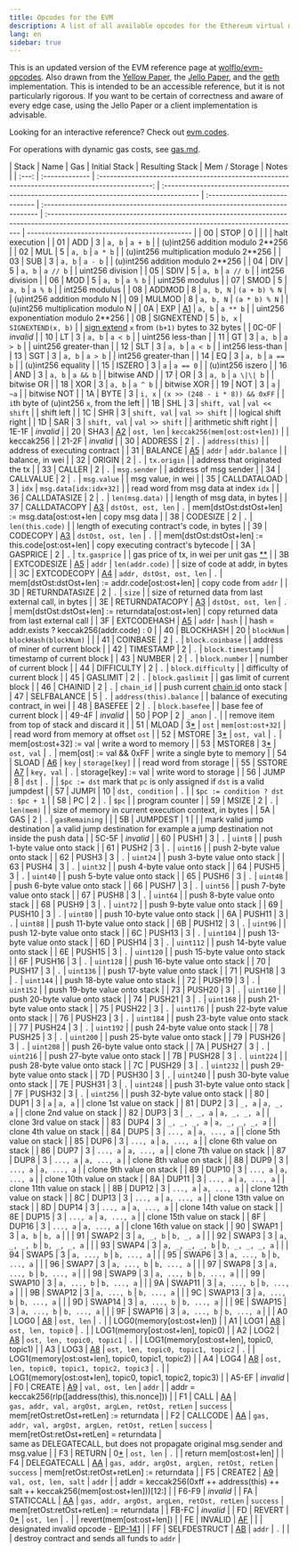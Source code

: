 ```yaml
---
title: Opcodes for the EVM
description: A list of all available opcodes for the Ethereum virtual machine.
lang: en
sidebar: true
---
```


This is an updated version of the EVM reference page at [wolflo/evm-opcodes](https://github.com/wolflo/evm-opcodes).
Also drawn from the [Yellow Paper](https://ethereum.github.io/yellowpaper/paper.pdf), the [Jello Paper](https://jellopaper.org/evm/), and the [geth](https://github.com/ethereum/go-ethereum) implementation.
This is intended to be an accessible reference, but it is not particularly rigorous.
If you want to be certain of correctness and aware of every edge case, using the Jello Paper or a client implementation is advisable.

Looking for an interactive reference? Check out [evm.codes](https://www.evm.codes/).

For operations with dynamic gas costs, see [gas.md](https://github.com/wolflo/evm-opcodes/blob/main/gas.md).

| Stack | Name           |                                               Gas                                               | Initial Stack                                                                             | Resulting Stack                | Mem / Storage                                                                 | Notes                                                                                                                                                 |
| :---: | :------------- | :---------------------------------------------------------------------------------------------: | :---------------------------------------------------------------------------------------- | :----------------------------- | :---------------------------------------------------------------------------- | :---------------------------------------------------------------------------------------------------------------------------------------------------- | ---------------------------------------------- |
|  00   | STOP           |                                                0                                                |                                                                                           |                                |                                                                               | halt execution                                                                                                                                        |
|  01   | ADD            |                                                3                                                | `a, b`                                                                                    | `a + b`                        |                                                                               | (u)int256 addition modulo 2\*\*256                                                                                                                    |
|  02   | MUL            |                                                5                                                | `a, b`                                                                                    | `a * b`                        |                                                                               | (u)int256 multiplication modulo 2\*\*256                                                                                                              |
|  03   | SUB            |                                                3                                                | `a, b`                                                                                    | `a - b`                        |                                                                               | (u)int256 addition modulo 2\*\*256                                                                                                                    |
|  04   | DIV            |                                                5                                                | `a, b`                                                                                    | `a // b`                       |                                                                               | uint256 division                                                                                                                                      |
|  05   | SDIV           |                                                5                                                | `a, b`                                                                                    | `a // b`                       |                                                                               | int256 division                                                                                                                                       |
|  06   | MOD            |                                                5                                                | `a, b`                                                                                    | `a % b`                        |                                                                               | uint256 modulus                                                                                                                                       |
|  07   | SMOD           |                                                5                                                | `a, b`                                                                                    | `a % b`                        |                                                                               | int256 modulus                                                                                                                                        |
|  08   | ADDMOD         |                                                8                                                | `a, b, N`                                                                                 | `(a + b) % N`                  |                                                                               | (u)int256 addition modulo N                                                                                                                           |
|  09   | MULMOD         |                                                8                                                | `a, b, N`                                                                                 | `(a * b) % N`                  |                                                                               | (u)int256 multiplication modulo N                                                                                                                     |
|  0A   | EXP            |               [A1](https://github.com/wolflo/evm-opcodes/blob/main/gas.md#a1-exp)               | `a, b`                                                                                    | `a ** b`                       |                                                                               | uint256 exponentiation modulo 2\*\*256                                                                                                                |
|  0B   | SIGNEXTEND     |                                                5                                                | `b, x`                                                                                    | `SIGNEXTEND(x, b)`             |                                                                               | [sign extend](https://wikipedia.org/wiki/Sign_extension) `x` from `(b+1)` bytes to 32 bytes                                                           |
| 0C-0F | _invalid_      |
|  10   | LT             |                                                3                                                | `a, b`                                                                                    | `a < b`                        |                                                                               | uint256 less-than                                                                                                                                     |
|  11   | GT             |                                                3                                                | `a, b`                                                                                    | `a > b`                        |                                                                               | uint256 greater-than                                                                                                                                  |
|  12   | SLT            |                                                3                                                | `a, b`                                                                                    | `a < b`                        |                                                                               | int256 less-than                                                                                                                                      |
|  13   | SGT            |                                                3                                                | `a, b`                                                                                    | `a > b`                        |                                                                               | int256 greater-than                                                                                                                                   |
|  14   | EQ             |                                                3                                                | `a, b`                                                                                    | `a == b`                       |                                                                               | (u)int256 equality                                                                                                                                    |
|  15   | ISZERO         |                                                3                                                | `a`                                                                                       | `a == 0`                       |                                                                               | (u)int256 iszero                                                                                                                                      |
|  16   | AND            |                                                3                                                | `a, b`                                                                                    | `a && b`                       |                                                                               | bitwise AND                                                                                                                                           |
|  17   | OR             |                                                3                                                | `a, b`                                                                                    | `a \|\| b`                     |                                                                               | bitwise OR                                                                                                                                            |
|  18   | XOR            |                                                3                                                | `a, b`                                                                                    | `a ^ b`                        |                                                                               | bitwise XOR                                                                                                                                           |
|  19   | NOT            |                                                3                                                | `a`                                                                                       | `~a`                           |                                                                               | bitwise NOT                                                                                                                                           |
|  1A   | BYTE           |                                                3                                                | `i, x`                                                                                    | `(x >> (248 - i * 8)) && 0xFF` |                                                                               | `i`th byte of (u)int256 `x`, from the left                                                                                                            |
|  1B   | SHL            |                                                3                                                | `shift, val`                                                                              | `val << shift`                 |                                                                               | shift left                                                                                                                                            |
|  1C   | SHR            |                                                3                                                | `shift, val`                                                                              | `val >> shift`                 |                                                                               | logical shift right                                                                                                                                   |
|  1D   | SAR            |                                                3                                                | `shift, val`                                                                              | `val >> shift`                 |                                                                               | arithmetic shift right                                                                                                                                |
| 1E-1F | _invalid_      |
|  20   | SHA3           |              [A2](https://github.com/wolflo/evm-opcodes/blob/main/gas.md#a2-sha3)               | `ost, len`                                                                                | `keccak256(mem[ost:ost+len])`  |                                                                               | keccak256                                                                                                                                             |
| 21-2F | _invalid_      |
|  30   | ADDRESS        |                                                2                                                | `.`                                                                                       | `address(this)`                |                                                                               | address of executing contract                                                                                                                         |
|  31   | BALANCE        | [A5](https://github.com/wolflo/evm-opcodes/blob/main/gas.md#a5-balance-extcodesize-extcodehash) | `addr`                                                                                    | `addr.balance`                 |                                                                               | balance, in wei                                                                                                                                       |
|  32   | ORIGIN         |                                                2                                                | `.`                                                                                       | `tx.origin`                    |                                                                               | address that originated the tx                                                                                                                        |
|  33   | CALLER         |                                                2                                                | `.`                                                                                       | `msg.sender`                   |                                                                               | address of msg sender                                                                                                                                 |
|  34   | CALLVALUE      |                                                2                                                | `.`                                                                                       | `msg.value`                    |                                                                               | msg value, in wei                                                                                                                                     |
|  35   | CALLDATALOAD   |                                                3                                                | `idx`                                                                                     | `msg.data[idx:idx+32]`         |                                                                               | read word from msg data at index `idx`                                                                                                                |
|  36   | CALLDATASIZE   |                                                2                                                | `.`                                                                                       | `len(msg.data)`                |                                                                               | length of msg data, in bytes                                                                                                                          |
|  37   | CALLDATACOPY   |         [A3](https://github.com/wolflo/evm-opcodes/blob/main/gas.md#a3-copy-operations)         | `dstOst, ost, len`                                                                        | `.`                            | mem[dstOst:dstOst+len] := msg.data[ost:ost+len                                | copy msg data                                                                                                                                         |
|  38   | CODESIZE       |                                                2                                                | `.`                                                                                       | `len(this.code)`               |                                                                               | length of executing contract's code, in bytes                                                                                                         |
|  39   | CODECOPY       |         [A3](https://github.com/wolflo/evm-opcodes/blob/main/gas.md#a3-copy-operations)         | `dstOst, ost, len`                                                                        | `.`                            |                                                                               | mem[dstOst:dstOst+len] := this.code[ost:ost+len]                                                                                                      | copy executing contract's bytecode             |
|  3A   | GASPRICE       |                                                2                                                | `.`                                                                                       | `tx.gasprice`                  |                                                                               | gas price of tx, in wei per unit gas [\*\*](https://github.com/ethereum/EIPs/blob/0341984ff14c8ce398f6d2b3e009c07cd99df8eb/EIPS/eip-1559.md#gasprice) |
|  3B   | EXTCODESIZE    | [A5](https://github.com/wolflo/evm-opcodes/blob/main/gas.md#a5-balance-extcodesize-extcodehash) | `addr`                                                                                    | `len(addr.code)`               |                                                                               | size of code at addr, in bytes                                                                                                                        |
|  3C   | EXTCODECOPY    |           [A4](https://github.com/wolflo/evm-opcodes/blob/main/gas.md#a4-extcodecopy)           | `addr, dstOst, ost, len`                                                                  | `.`                            | mem[dstOst:dstOst+len] := addr.code[ost:ost+len]                              | copy code from `addr`                                                                                                                                 |
|  3D   | RETURNDATASIZE |                                                2                                                | `.`                                                                                       | `size`                         |                                                                               | size of returned data from last external call, in bytes                                                                                               |
|  3E   | RETURNDATACOPY |         [A3](https://github.com/wolflo/evm-opcodes/blob/main/gas.md#a3-copy-operations)         | `dstOst, ost, len`                                                                        | `.`                            | mem[dstOst:dstOst+len] := returndata[ost:ost+len]                             | copy returned data from last external call                                                                                                            |
|  3F   | EXTCODEHASH    | [A5](https://github.com/wolflo/evm-opcodes/blob/main/gas.md#a5-balance-extcodesize-extcodehash) | `addr`                                                                                    | `hash`                         |                                                                               | hash = addr.exists ? keccak256(addr.code) : 0                                                                                                         |
|  40   | BLOCKHASH      |                                               20                                                | `blockNum`                                                                                | `blockHash(blockNum)`          |                                                                               |
|  41   | COINBASE       |                                                2                                                | `.`                                                                                       | `block.coinbase`               |                                                                               | address of miner of current block                                                                                                                     |
|  42   | TIMESTAMP      |                                                2                                                | `.`                                                                                       | `block.timestamp`              |                                                                               | timestamp of current block                                                                                                                            |
|  43   | NUMBER         |                                                2                                                | `.`                                                                                       | `block.number`                 |                                                                               | number of current block                                                                                                                               |
|  44   | DIFFICULTY     |                                                2                                                | `.`                                                                                       | `block.difficulty`             |                                                                               | difficulty of current block                                                                                                                           |
|  45   | GASLIMIT       |                                                2                                                | `.`                                                                                       | `block.gaslimit`               |                                                                               | gas limit of current block                                                                                                                            |
|  46   | CHAINID        |                                                2                                                | `.`                                                                                       | `chain_id`                     |                                                                               | push current [chain id](https://eips.ethereum.org/EIPS/eip-155) onto stack                                                                            |
|  47   | SELFBALANCE    |                                                5                                                | `.`                                                                                       | `address(this).balance`        |                                                                               | balance of executing contract, in wei                                                                                                                 |
|  48   | BASEFEE        |                                                2                                                | `.`                                                                                       | `block.basefee`                |                                                                               | base fee of current block                                                                                                                             |
| 49-4F | _invalid_      |
|  50   | POP            |                                                2                                                | `_anon`                                                                                   | `.`                            |                                                                               | remove item from top of stack and discard it                                                                                                          |
|  51   | MLOAD          |       3[\*](https://github.com/wolflo/evm-opcodes/blob/main/gas.md#a0-1-memory-expansion)       | `ost`                                                                                     | `mem[ost:ost+32]`              |                                                                               | read word from memory at offset `ost`                                                                                                                 |
|  52   | MSTORE         |       3[\*](https://github.com/wolflo/evm-opcodes/blob/main/gas.md#a0-1-memory-expansion)       | `ost, val`                                                                                | `.`                            | mem[ost:ost+32] := val                                                        | write a word to memory                                                                                                                                |
|  53   | MSTORE8        |       3[\*](https://github.com/wolflo/evm-opcodes/blob/main/gas.md#a0-1-memory-expansion)       | `ost, val`                                                                                | `.`                            | mem[ost] := val && 0xFF                                                       | write a single byte to memory                                                                                                                         |
|  54   | SLOAD          |              [A6](https://github.com/wolflo/evm-opcodes/blob/main/gas.md#a6-sload)              | `key`                                                                                     | `storage[key]`                 |                                                                               | read word from storage                                                                                                                                |
|  55   | SSTORE         |             [A7](https://github.com/wolflo/evm-opcodes/blob/main/gas.md#a7-sstore)              | `key, val`                                                                                | `.`                            | storage[key] := val                                                           | write word to storage                                                                                                                                 |
|  56   | JUMP           |                                                8                                                | `dst`                                                                                     | `.`                            |                                                                               | `$pc := dst` mark that `pc` is only assigned if `dst` is a valid jumpdest                                                                             |
|  57   | JUMPI          |                                               10                                                | `dst, condition`                                                                          | `.`                            |                                                                               | `$pc := condition ? dst : $pc + 1`                                                                                                                    |
|  58   | PC             |                                                2                                                | `.`                                                                                       | `$pc`                          |                                                                               | program counter                                                                                                                                       |
|  59   | MSIZE          |                                                2                                                | `.`                                                                                       | `len(mem)`                     |                                                                               | size of memory in current execution context, in bytes                                                                                                 |
|  5A   | GAS            |                                                2                                                | `.`                                                                                       | `gasRemaining`                 |                                                                               |
|  5B   | JUMPDEST       |                                                1                                                |                                                                                           |                                | mark valid jump destination                                                   | a valid jump destination for example a jump destination not inside the push data                                                                      |
| 5C-5F | _invalid_      |
|  60   | PUSH1          |                                                3                                                | `.`                                                                                       | `uint8`                        |                                                                               | push 1-byte value onto stack                                                                                                                          |
|  61   | PUSH2          |                                                3                                                | `.`                                                                                       | `uint16`                       |                                                                               | push 2-byte value onto stack                                                                                                                          |
|  62   | PUSH3          |                                                3                                                | `.`                                                                                       | `uint24`                       |                                                                               | push 3-byte value onto stack                                                                                                                          |
|  63   | PUSH4          |                                                3                                                | `.`                                                                                       | `uint32`                       |                                                                               | push 4-byte value onto stack                                                                                                                          |
|  64   | PUSH5          |                                                3                                                | `.`                                                                                       | `uint40`                       |                                                                               | push 5-byte value onto stack                                                                                                                          |
|  65   | PUSH6          |                                                3                                                | `.`                                                                                       | `uint48`                       |                                                                               | push 6-byte value onto stack                                                                                                                          |
|  66   | PUSH7          |                                                3                                                | `.`                                                                                       | `uint56`                       |                                                                               | push 7-byte value onto stack                                                                                                                          |
|  67   | PUSH8          |                                                3                                                | `.`                                                                                       | `uint64`                       |                                                                               | push 8-byte value onto stack                                                                                                                          |
|  68   | PUSH9          |                                                3                                                | `.`                                                                                       | `uint72`                       |                                                                               | push 9-byte value onto stack                                                                                                                          |
|  69   | PUSH10         |                                                3                                                | `.`                                                                                       | `uint80`                       |                                                                               | push 10-byte value onto stack                                                                                                                         |
|  6A   | PUSH11         |                                                3                                                | `.`                                                                                       | `uint88`                       |                                                                               | push 11-byte value onto stack                                                                                                                         |
|  6B   | PUSH12         |                                                3                                                | `.`                                                                                       | `uint96`                       |                                                                               | push 12-byte value onto stack                                                                                                                         |
|  6C   | PUSH13         |                                                3                                                | `.`                                                                                       | `uint104`                      |                                                                               | push 13-byte value onto stack                                                                                                                         |
|  6D   | PUSH14         |                                                3                                                | `.`                                                                                       | `uint112`                      |                                                                               | push 14-byte value onto stack                                                                                                                         |
|  6E   | PUSH15         |                                                3                                                | `.`                                                                                       | `uint120`                      |                                                                               | push 15-byte value onto stack                                                                                                                         |
|  6F   | PUSH16         |                                                3                                                | `.`                                                                                       | `uint128`                      |                                                                               | push 16-byte value onto stack                                                                                                                         |
|  70   | PUSH17         |                                                3                                                | `.`                                                                                       | `uint136`                      |                                                                               | push 17-byte value onto stack                                                                                                                         |
|  71   | PUSH18         |                                                3                                                | `.`                                                                                       | `uint144`                      |                                                                               | push 18-byte value onto stack                                                                                                                         |
|  72   | PUSH19         |                                                3                                                | `.`                                                                                       | `uint152`                      |                                                                               | push 19-byte value onto stack                                                                                                                         |
|  73   | PUSH20         |                                                3                                                | `.`                                                                                       | `uint160`                      |                                                                               | push 20-byte value onto stack                                                                                                                         |
|  74   | PUSH21         |                                                3                                                | `.`                                                                                       | `uint168`                      |                                                                               | push 21-byte value onto stack                                                                                                                         |
|  75   | PUSH22         |                                                3                                                | `.`                                                                                       | `uint176`                      |                                                                               | push 22-byte value onto stack                                                                                                                         |
|  76   | PUSH23         |                                                3                                                | `.`                                                                                       | `uint184`                      |                                                                               | push 23-byte value onto stack                                                                                                                         |
|  77   | PUSH24         |                                                3                                                | `.`                                                                                       | `uint192`                      |                                                                               | push 24-byte value onto stack                                                                                                                         |
|  78   | PUSH25         |                                                3                                                | `.`                                                                                       | `uint200`                      |                                                                               | push 25-byte value onto stack                                                                                                                         |
|  79   | PUSH26         |                                                3                                                | `.`                                                                                       | `uint208`                      |                                                                               | push 26-byte value onto stack                                                                                                                         |
|  7A   | PUSH27         |                                                3                                                | `.`                                                                                       | `uint216`                      |                                                                               | push 27-byte value onto stack                                                                                                                         |
|  7B   | PUSH28         |                                                3                                                | `.`                                                                                       | `uint224`                      |                                                                               | push 28-byte value onto stack                                                                                                                         |
|  7C   | PUSH29         |                                                3                                                | `.`                                                                                       | `uint232`                      |                                                                               | push 29-byte value onto stack                                                                                                                         |
|  7D   | PUSH30         |                                                3                                                | `.`                                                                                       | `uint240`                      |                                                                               | push 30-byte value onto stack                                                                                                                         |
|  7E   | PUSH31         |                                                3                                                | `.`                                                                                       | `uint248`                      |                                                                               | push 31-byte value onto stack                                                                                                                         |
|  7F   | PUSH32         |                                                3                                                | `.`                                                                                       | `uint256`                      |                                                                               | push 32-byte value onto stack                                                                                                                         |
|  80   | DUP1           |                                                3                                                | `a`                                                                                       | `a, a`                         |                                                                               | clone 1st value on stack                                                                                                                              |
|  81   | DUP2           |                                                3                                                | `_, a`                                                                                    | `a, _, a`                      |                                                                               | clone 2nd value on stack                                                                                                                              |
|  82   | DUP3           |                                                3                                                | `_, _, a`                                                                                 | `a, _, _, a`                   |                                                                               | clone 3rd value on stack                                                                                                                              |
|  83   | DUP4           |                                                3                                                | `_, _, _, a`                                                                              | `a, _, _, _, a`                |                                                                               | clone 4th value on stack                                                                                                                              |
|  84   | DUP5           |                                                3                                                | `..., a`                                                                                  | `a, ..., a`                    |                                                                               | clone 5th value on stack                                                                                                                              |
|  85   | DUP6           |                                                3                                                | `..., a`                                                                                  | `a, ..., a`                    |                                                                               | clone 6th value on stack                                                                                                                              |
|  86   | DUP7           |                                                3                                                | `..., a`                                                                                  | `a, ..., a`                    |                                                                               | clone 7th value on stack                                                                                                                              |
|  87   | DUP8           |                                                3                                                | `..., a`                                                                                  | `a, ..., a`                    |                                                                               | clone 8th value on stack                                                                                                                              |
|  88   | DUP9           |                                                3                                                | `..., a`                                                                                  | `a, ..., a`                    |                                                                               | clone 9th value on stack                                                                                                                              |
|  89   | DUP10          |                                                3                                                | `..., a`                                                                                  | `a, ..., a`                    |                                                                               | clone 10th value on stack                                                                                                                             |
|  8A   | DUP11          |                                                3                                                | `..., a`                                                                                  | `a, ..., a`                    |                                                                               | clone 11th value on stack                                                                                                                             |
|  8B   | DUP12          |                                                3                                                | `..., a`                                                                                  | `a, ..., a`                    |                                                                               | clone 12th value on stack                                                                                                                             |
|  8C   | DUP13          |                                                3                                                | `..., a`                                                                                  | `a, ..., a`                    |                                                                               | clone 13th value on stack                                                                                                                             |
|  8D   | DUP14          |                                                3                                                | `..., a`                                                                                  | `a, ..., a`                    |                                                                               | clone 14th value on stack                                                                                                                             |
|  8E   | DUP15          |                                                3                                                | `..., a`                                                                                  | `a, ..., a`                    |                                                                               | clone 15th value on stack                                                                                                                             |
|  8F   | DUP16          |                                                3                                                | `..., a`                                                                                  | `a, ..., a`                    |                                                                               | clone 16th value on stack                                                                                                                             |
|  90   | SWAP1          |                                                3                                                | `a, b`                                                                                    | `b, a`                         |                                                                               |
|  91   | SWAP2          |                                                3                                                | `a, _, b`                                                                                 | `b, _, a`                      |                                                                               |
|  92   | SWAP3          |                                                3                                                | `a, _, _, b`                                                                              | `b, _, _, a`                   |                                                                               |
|  93   | SWAP4          |                                                3                                                | `a, _, _, _, b`                                                                           | `b, _, _, _, a`                |                                                                               |
|  94   | SWAP5          |                                                3                                                | `a, ..., b`                                                                               | `b, ..., a`                    |                                                                               |
|  95   | SWAP6          |                                                3                                                | `a, ..., b`                                                                               | `b, ..., a`                    |                                                                               |
|  96   | SWAP7          |                                                3                                                | `a, ..., b`                                                                               | `b, ..., a`                    |                                                                               |
|  97   | SWAP8          |                                                3                                                | `a, ..., b`                                                                               | `b, ..., a`                    |                                                                               |
|  98   | SWAP9          |                                                3                                                | `a, ..., b`                                                                               | `b, ..., a`                    |                                                                               |
|  99   | SWAP10         |                                                3                                                | `a, ..., b`                                                                               | `b, ..., a`                    |                                                                               |
|  9A   | SWAP11         |                                                3                                                | `a, ..., b`                                                                               | `b, ..., a`                    |                                                                               |
|  9B   | SWAP12         |                                                3                                                | `a, ..., b`                                                                               | `b, ..., a`                    |                                                                               |
|  9C   | SWAP13         |                                                3                                                | `a, ..., b`                                                                               | `b, ..., a`                    |                                                                               |
|  9D   | SWAP14         |                                                3                                                | `a, ..., b`                                                                               | `b, ..., a`                    |                                                                               |
|  9E   | SWAP15         |                                                3                                                | `a, ..., b`                                                                               | `b, ..., a`                    |                                                                               |
|  9F   | SWAP16         |                                                3                                                | `a, ..., b`                                                                               | `b, ..., a`                    |                                                                               |
|  A0   | LOG0           |         [A8](https://github.com/wolflo/evm-opcodes/blob/main/gas.md#a8-log-operations)          | `ost, len`                                                                                | `.`                            |                                                                               | LOG0(memory[ost:ost+len])                                                                                                                             |
|  A1   | LOG1           |         [A8](https://github.com/wolflo/evm-opcodes/blob/main/gas.md#a8-log-operations)          | `ost, len, topic0`                                                                        | `.`                            |                                                                               | LOG1(memory[ost:ost+len], topic0)                                                                                                                     |
|  A2   | LOG2           |         [A8](https://github.com/wolflo/evm-opcodes/blob/main/gas.md#a8-log-operations)          | `ost, len, topic0, topic1`                                                                | `.`                            |                                                                               | LOG1(memory[ost:ost+len], topic0, topic1)                                                                                                             |
|  A3   | LOG3           |         [A8](https://github.com/wolflo/evm-opcodes/blob/main/gas.md#a8-log-operations)          | `ost, len, topic0, topic1, topic2`                                                        | `.`                            |                                                                               | LOG1(memory[ost:ost+len], topic0, topic1, topic2)                                                                                                     |
|  A4   | LOG4           |         [A8](https://github.com/wolflo/evm-opcodes/blob/main/gas.md#a8-log-operations)          | `ost, len, topic0, topic1, topic2, topic3`                                                | `.`                            |                                                                               | LOG1(memory[ost:ost+len],&#160;topic0,&#160;topic1,&#160;topic2,&#160;topic3)                                                                         |
| A5-EF | _invalid_      |
|  F0   | CREATE         |        [A9](https://github.com/wolflo/evm-opcodes/blob/main/gas.md#a9-create-operations)        | `val, ost, len`                                                                           | `addr`                         |                                                                               | addr = keccak256(rlp([address(this), this.nonce]))                                                                                                    |
|  F1   | CALL           |         [AA](https://github.com/wolflo/evm-opcodes/blob/main/gas.md#aa-call-operations)         | <code>gas,&#160;addr,&#160;val,&#160;argOst,&#160;argLen,&#160;retOst,&#160;retLen</code> | `success`                      | mem[retOst:retOst+retLen] := returndata                                       |
|  F2   | CALLCODE       |         [AA](https://github.com/wolflo/evm-opcodes/blob/main/gas.md#aa-call-operations)         | `gas, addr, val, argOst, argLen, retOst, retLen`                                          | `success`                      | mem[retOst:retOst+retLen]&#160;=&#160;returndata                              | same&#160;as&#160;DELEGATECALL,&#160;but&#160;does&#160;not&#160;propagate&#160;original&#160;msg.sender&#160;and&#160;msg.value                      |
|  F3   | RETURN         |       0[\*](https://github.com/wolflo/evm-opcodes/blob/main/gas.md#a0-1-memory-expansion)       | `ost, len`                                                                                | `.`                            |                                                                               | return mem[ost:ost+len]                                                                                                                               |
|  F4   | DELEGATECALL   |         [AA](https://github.com/wolflo/evm-opcodes/blob/main/gas.md#aa-call-operations)         | `gas, addr, argOst, argLen, retOst, retLen`                                               | `success`                      | mem[retOst:retOst+retLen] := returndata                                       |
|  F5   | CREATE2        |        [A9](https://github.com/wolflo/evm-opcodes/blob/main/gas.md#a9-create-operations)        | `val, ost, len, salt`                                                                     | `addr`                         |                                                                               | addr = keccak256(0xff ++ address(this) ++ salt ++ keccak256(mem[ost:ost+len]))[12:]                                                                   |
| F6-F9 | _invalid_      |
|  FA   | STATICCALL     |         [AA](https://github.com/wolflo/evm-opcodes/blob/main/gas.md#aa-call-operations)         | `gas, addr, argOst, argLen, retOst, retLen`                                               | `success`                      | mem[retOst:retOst+retLen] := returndata                                       |
| FB-FC | _invalid_      |
|  FD   | REVERT         |       0[\*](https://github.com/wolflo/evm-opcodes/blob/main/gas.md#a0-1-memory-expansion)       | `ost, len`                                                                                | `.`                            |                                                                               | revert(mem[ost:ost+len])                                                                                                                              |
|  FE   | INVALID        |             [AF](https://github.com/wolflo/evm-opcodes/blob/main/gas.md#af-invalid)             |                                                                                           |                                | designated invalid opcode - [EIP-141](https://eips.ethereum.org/EIPS/eip-141) |
|  FF   | SELFDESTRUCT   |          [AB](https://github.com/wolflo/evm-opcodes/blob/main/gas.md#ab-selfdestruct)           | `addr`                                                                                    | `.`                            |                                                                               |                                                                                                                                                       | destroy contract and sends all funds to `addr` |
